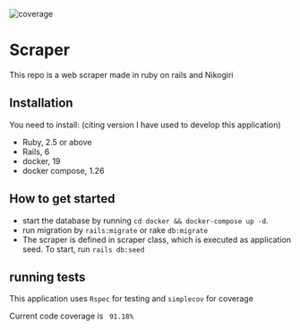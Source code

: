 ![coverage](https://img.shields.io/codecov/c/github/geronde/web-scraper?flag=coverage&token=5d1a0a1d-5760-4c9b-840d-7be880b7e9a1)

# Scraper

This repo is a web scraper made in ruby on rails and Nikogiri

## Installation

You need to install: (citing version I have used to develop this application)

 - Ruby, 2.5 or above
 - Rails, 6
 - docker, 19
 - docker compose, 1.26


## How to get started

- start the database by running ```cd docker && docker-compose up -d```.
- run migration by ```rails:migrate``` or rake ```db:migrate```
- The scraper is defined in scraper class, which is executed as application seed. To start, run `rails db:seed`

## running tests
This application uses `Rspec` for testing and `simplecov` for coverage

Current code coverage is ` 91.18%`
